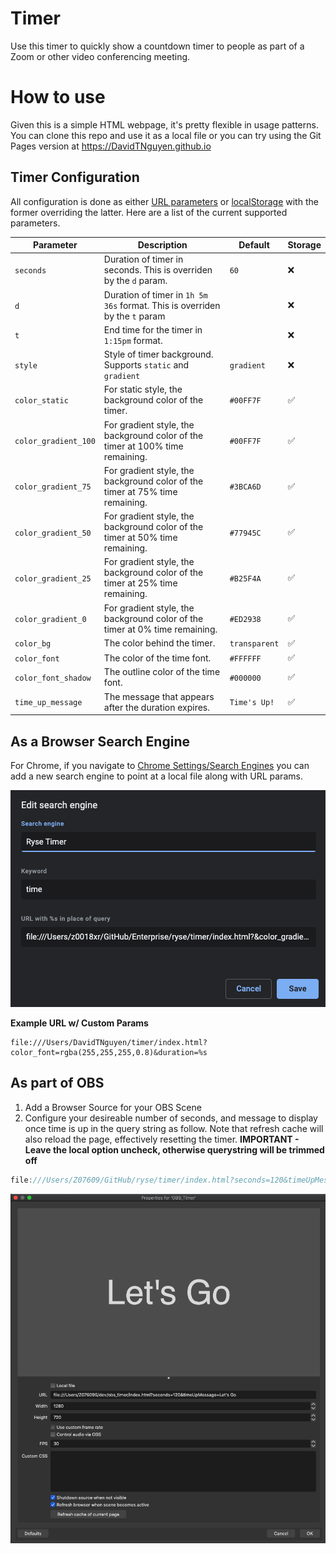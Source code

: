 # Timer
Use this timer to quickly show a countdown timer to people as part of a Zoom or other video conferencing meeting.


# How to use
Given this is a simple HTML webpage, it's pretty flexible in usage patterns. You can clone this repo and use it as a local file or you can try using the Git Pages version at https://DavidTNguyen.github.io

## Timer Configuration
All configuration is done as either [URL parameters](https://support.google.com/google-ads/answer/6277564?hl=en#) or [localStorage](https://stackoverflow.com/a/9404841/14283439) with the former overriding the latter. Here are a list of the current supported parameters.

| Parameter | Description | Default | Storage
| - | - | - | - |
| `seconds` | Duration of timer in seconds. This is overriden by the `d` param.  | `60` | ❌ |
| `d` | Duration of timer in `1h 5m 36s` format. This is overriden by the `t` param |  | ❌ |
| `t` | End time for the timer in `1:15pm` format. | | ❌ |
| `style` | Style of timer background. Supports `static` and `gradient` | `gradient` | ❌ |
| `color_static` | For static style, the background color of the timer. | `#00FF7F` | ✅ |
| `color_gradient_100` | For gradient style, the background color of the timer at 100% time remaining. | `#00FF7F` | ✅ |
| `color_gradient_75` | For gradient style, the background color of the timer at 75% time remaining. | `#3BCA6D` | ✅ |
| `color_gradient_50` | For gradient style, the background color of the timer at 50% time remaining. | `#77945C` | ✅ |
| `color_gradient_25` | For gradient style, the background color of the timer at 25% time remaining. | `#B25F4A` | ✅ |
| `color_gradient_0` | For gradient style, the background color of the timer at 0% time remaining. | `#ED2938` | ✅ |
| `color_bg` | The color behind the timer. | `transparent` | ✅ |
| `color_font` | The color of the time font. | `#FFFFFF` | ✅ |
| `color_font_shadow` | The outline color of the time font. | `#000000` | ✅ |
| `time_up_message` | The message that appears after the duration expires. | `Time's Up!` | ✅ |

## As a Browser Search Engine
For Chrome, if you navigate to [Chrome Settings/Search Engines](chrome://settings/searchEngines) you can add a new search engine to point at a local file along with URL params.

![Chrome Custom Search Engine](images/chrome-search-engine.png)

**Example URL w/ Custom Params**
```
file:///Users/DavidTNguyen/timer/index.html?color_font=rgba(255,255,255,0.8)&duration=%s
```

## As part of OBS

1. Add a Browser Source for your OBS Scene
2. Configure your desireable number of seconds, and message to display once time is up in the query string as follow.  Note that refresh cache will also reload the page, effectively resetting the timer.
**IMPORTANT - Leave the local option uncheck, otherwise querystring will be trimmed off**

```JavaScript
file:///Users/Z07609/GitHub/ryse/timer/index.html?seconds=120&timeUpMessage=Let's Go
```

![OBS Browser Source](images/obs-browser-source.png)
